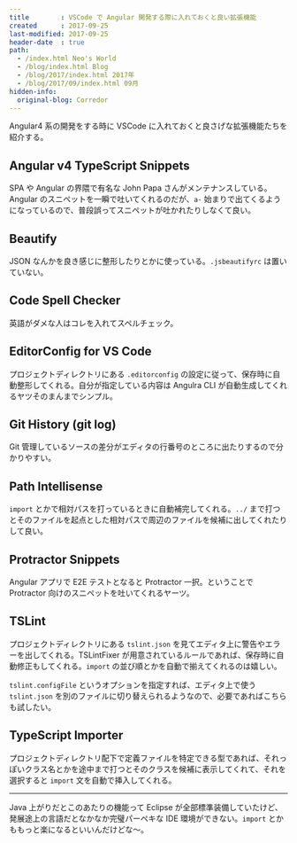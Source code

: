 ```yaml
---
title        : VSCode で Angular 開発する際に入れておくと良い拡張機能
created      : 2017-09-25
last-modified: 2017-09-25
header-date  : true
path:
  - /index.html Neo's World
  - /blog/index.html Blog
  - /blog/2017/index.html 2017年
  - /blog/2017/09/index.html 09月
hidden-info:
  original-blog: Corredor
---
```


Angular4 系の開発をする時に VSCode に入れておくと良さげな拡張機能たちを紹介する。

## Angular v4 TypeScript Snippets

SPA や Angular の界隈で有名な John Papa さんがメンテナンスしている。Angular のスニペットを一瞬で吐いてくれるのだが、`a-` 始まりで出てくるようになっているので、普段誤ってスニペットが吐かれたりしなくて良い。

## Beautify

JSON なんかを良き感じに整形したりとかに使っている。`.jsbeautifyrc` は置いていない。

## Code Spell Checker

英語がダメな人はコレを入れてスペルチェック。

## EditorConfig for VS Code

プロジェクトディレクトリにある `.editorconfig` の設定に従って、保存時に自動整形してくれる。自分が指定している内容は Angulra CLI が自動生成してくれるヤツそのまんまでシンプル。

## Git History (git log)

Git 管理しているソースの差分がエディタの行番号のところに出たりするので分かりやすい。

## Path Intellisense

`import` とかで相対パスを打っているときに自動補完してくれる。`../` まで打つとそのファイルを起点とした相対パスで周辺のファイルを候補に出してくれたりして良い。

## Protractor Snippets

Angular アプリで E2E テストとなると Protractor 一択。ということで Protractor 向けのスニペットを吐いてくれるヤーツ。

## TSLint

プロジェクトディレクトリにある `tslint.json` を見てエディタ上に警告やエラーを出してくれる。TSLintFixer が用意されているルールであれば、保存時に自動修正もしてくれる。`import` の並び順とかを自動で揃えてくれるのは嬉しい。

`tslint.configFile` というオプションを指定すれば、エディタ上で使う `tslint.json` を別のファイルに切り替えられるようなので、必要であればこちらも試したい。

## TypeScript Importer

プロジェクトディレクトリ配下で定義ファイルを特定できる型であれば、それっぽいクラス名とかを途中まで打つとそのクラスを候補に表示してくれて、それを選択すると `import` 文を自動で挿入してくれる。

---

Java 上がりだとこのあたりの機能って Eclipse が全部標準装備していたけど、発展途上の言語だとなかなか完璧パーペキな IDE 環境ができない。`import` とかももっと楽になるといいんだけどな〜。
